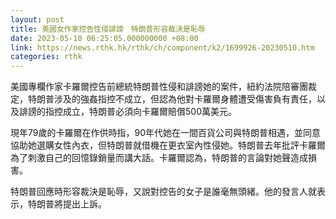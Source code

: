 ```yaml
---
layout: post
title: 美國女作家控告性侵誹謗　特朗普形容裁決是恥辱
date: 2023-05-10 06:25:05.000000000 +08:00
link: https://news.rthk.hk/rthk/ch/component/k2/1699926-20230510.htm
categories: rthk
---
```


美國專欄作家卡羅爾控告前總統特朗普性侵和誹謗她的案件，紐約法院陪審團裁定，特朗普涉及的強姦指控不成立，但認為他對卡羅爾身體遭受傷害負有責任，以及誹謗的指控成立，特朗普必須向卡羅爾賠償500萬美元。

現年79歲的卡羅爾在作供時指，90年代她在一間百貨公司與特朗普相遇，並同意協助她選購女性內衣，但特朗普就借機在更衣室內性侵她。特朗普去年批評卡羅爾為了刺激自己的回憶錄銷量而講大話。卡羅爾認為，特朗普的言論對她聲造成損害。

特朗普回應時形容裁決是恥辱，又說對控告的女子是誰毫無頭緒。他的發言人就表示，特朗普將提出上訴。
